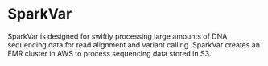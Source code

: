# SparkVar
SparkVar is designed for swiftly processing large amounts of DNA sequencing data for read alignment and variant calling. SparkVar creates an EMR cluster in AWS to process sequencing data stored in S3.
